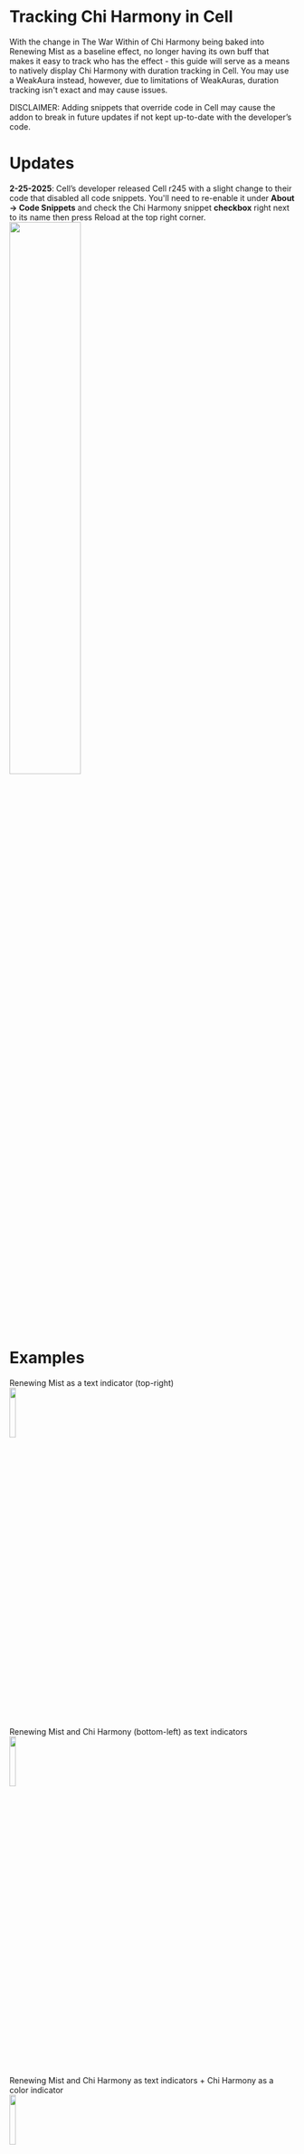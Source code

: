 # Tracking Chi Harmony in Cell
With the change in The War Within of Chi Harmony being baked into Renewing Mist as a baseline effect, no longer having its own buff that makes it easy to track who has the effect - this guide will serve as a means to natively display Chi Harmony with duration tracking in Cell. You may use a WeakAura instead, however, due to limitations of WeakAuras, duration tracking isn't exact and may cause issues.

DISCLAIMER: Adding snippets that override code in Cell may cause the addon to break in future updates if not kept up-to-date with the developer’s code.

# Updates
**2-25-2025**: Cell’s developer released Cell r245 with a slight change to their code that disabled all code snippets. You'll need to re-enable it under **About -> Code Snippets** and check the Chi Harmony snippet **checkbox** right next to its name then press Reload at the top right corner.
<img width=50% height=50% src="https://github.com/user-attachments/assets/704d5c50-12f4-456e-b119-5767b3e0c220"/>

# Examples
Renewing Mist as a text indicator (top-right)</br>
<img width=15% height=15% src="https://github.com/user-attachments/assets/9c51a35b-f719-460a-a3d4-19d159be36e3"/>

Renewing Mist and Chi Harmony (bottom-left) as text indicators</br>
<img width=15% height=15% src="https://github.com/user-attachments/assets/a2123d5e-7ea6-43ae-a471-385d038720d9"/>

Renewing Mist and Chi Harmony as text indicators + Chi Harmony as a color indicator</br>
<img width=15% height=15% src="https://github.com/user-attachments/assets/f35b588a-2b61-4660-b5c3-0e83ebb6495a"/>

Chi Harmony as an icon indicator</br>
<img width=15% height=15% src="https://github.com/user-attachments/assets/21703f33-87a1-41c4-bea0-c64f05699f1e"/>

# Instructions
1. Open Cell (`/cell opt`) and click the **Indicators** tab at the top menu options, then create a new indicator at the bottom-left corner.</br>
<img src="https://github.com/user-attachments/assets/2015e519-5b2a-4c4d-8793-b5bec6c31bdc" width=40% height=40%/>

2. Type in Chi Harmony into the top box (can really be any name!), select any of the highlighted options (**ICONS, BLOCKS, AND BARS INDICATORS WILL NOT WORK!!!**), and make sure Buff is selected and press 'Yes'.</br>
<img src="https://github.com/user-attachments/assets/259e716f-2b10-4e73-a0f7-50f86870c22b" width=25% height=25%/>

3. Find the indicator you just created in the list on the left side and select it.</br>
<img width=40% height=40% src="https://github.com/user-attachments/assets/e1930702-757c-4452-8f06-077487c81453"/>

5. On the right panel under `Indicator Settings`, check the `Track by name` box and add two spells into the `Buff List`, Chi Harmony (423439) and Renewing Mist (119611).</br>
<img width=40% height=40% src="https://github.com/user-attachments/assets/5411ff5d-1c9e-4ec4-bc35-3d800616e11a"/>

6. I suggest also moving this indicator out of the top-right corner by adjusting the anchor points, especially if you'll be using the built-in `Healers` indicator. **This does not apply to the Overlay, Color, Glow, or Border indicators.**</br>
<img width=25% height=25% src="https://github.com/user-attachments/assets/e3c1c265-1880-4f28-bfb7-97f0ad02d1db"/>

7. This guide supports two indicators of your choosing - much like I have one for a text indicator and color indicator, you may do the same with any combination of indicators. If you decide to create another one, follow steps 1 - 6 again.</br>
NOTE: **These indicators you are creating will only be used to track Chi Harmony's duration. In order to track Renewing Mist, you will need to create another indicator or use the built-in Healers indicator.**

8. After your indicator(s) are created, look at the list on the left side of the **Indicators** tab and figure out the index (number) of your newly created indicators counting up starting at `Healers` in the list. Mine are located at index **2** for my Chi Harmony Color Indicator and index **10** for my Chi Harmony Text Indicator. See the picture for reference.</br></br>
NOTE: If you only created one in the previous steps, that's fine - just note down that index.</br></br>
NOTE: If you have multiple layouts with different indexed indicators, the snippet will not work on all of your layouts! Try to keep consistency across all your layouts.</br>
<img width=50% height=50% src="https://github.com/user-attachments/assets/b3c2f8e2-8761-4a68-a8ac-bacf8dc53540"/>

9. Inside the the `About` tab, click `Code Snippets`. Snippets are essentially custom code that we can add to Cell - this is how we'll make Chi Harmony work.</br>
<img width=50% height=50% src="https://github.com/user-attachments/assets/4c01ac88-b177-4015-bd91-1f0e50c55cfc"/>

10. Press the `+` button to add a new snippet.</br>
<img width=50% height=50% src="https://github.com/user-attachments/assets/9154bd1f-0493-48c4-93da-a76abfc0f4c5"/>

11. Double click on the `unnamed` snippet to rename it - I named mine Chi Harmony. Press the checkbox next to its name to enable the snippet.</br>
<img width=50% height=50% src="https://github.com/user-attachments/assets/3221cee9-8b90-4d86-847d-3acdd74e0b47"/>

12. Paste the contencts of this file into the empty text box below the newly created snippet</br>
<img width=50% height=50% src="https://github.com/user-attachments/assets/d4d1de89-4493-4520-bc58-e882adf19654"/>

13. Now we'll do some editing to this code. At the top of the block of code (you may need to scroll up!), there are 3 lines of text:
```
local colorIndicatorIndex = "indicator2"
local durationIndicatorIndex = "indicator10"
local chiHarmonyName = "Chi Harmony"
```
We'll be using these to edit your own specific indicators and configuration.

14. If you created a color indicator, change the `local colorIndicatorIndex = "indicator2"` to your color indicator's index we received from step 8. If not, set to "".</br></br>
If you have created a duration (Text, Block, Icon, etc.) indicator, change the `local durationIndicatorIndex = "indicator10"` to your duration indicator's index we received from step 8. If not, set to "".</br></br>
If your client is not in English, change `local chiHarmonyName = "Chi Harmony"` to your language's equivalent of Chi Harmony.</br>

**Examples:**</br></br>
You have a color indicator with an index of 2 and a duration indicator with an index of 3:
```
local colorIndicatorIndex = "indicator2"
local durationIndicatorIndex = "indicator3"
local chiHarmonyName = "Chi Harmony"
```
You **do not have** a color indicator but do have a duration indicator with an index of 15:
```
local colorIndicatorIndex = ""
local durationIndicatorIndex = "indicator15"
local chiHarmonyName = "Chi Harmony"
```
You have a color indicator with an index of 5, a duration indicator with an index of 7, and Chi Harmony's name on your French client is "Harmonie avec le Chi" :
```
local colorIndicatorIndex = "indicator5"
local durationIndicatorIndex = "indicator7"
local chiHarmonyName = "Harmonie avec le Chi"
```
15. Press `Save` and `Run` at the bottom of snippets, then press `Reload` at the top.</br>
<img width=50% height=50% src="https://github.com/user-attachments/assets/2b2df9a6-204e-4ea5-9433-11572458bc1a"/>

16. All done! Chi Harmony should display for you natively inside Cell.

# Support
Please feel free to contact me on discord @lolswirl or ping me in Peak of Serenity if you come across issues or need clarification. :)








